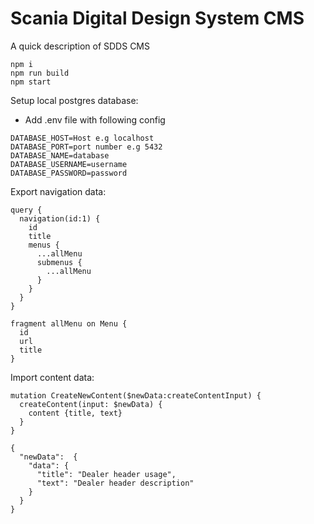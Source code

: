 # Scania Digital Design System CMS

A quick description of SDDS CMS

```shell
npm i
npm run build
npm start
```

Setup local postgres database:
- Add .env file with following config
```shell
DATABASE_HOST=Host e.g localhost
DATABASE_PORT=port number e.g 5432
DATABASE_NAME=database
DATABASE_USERNAME=username
DATABASE_PASSWORD=password
```

Export navigation data:

```shell
query {
  navigation(id:1) {
    id
    title
    menus {
      ...allMenu
      submenus {
        ...allMenu
      }
    }
  }
}

fragment allMenu on Menu {
  id
  url
  title
}
```

Import content data:

```shell
mutation CreateNewContent($newData:createContentInput) {
  createContent(input: $newData) { 
  	content {title, text}
  }
}

{
  "newData":  {
    "data": {
      "title": "Dealer header usage",
      "text": "Dealer header description"
    }
  }
}
```